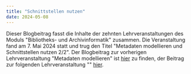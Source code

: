 ```yaml
---
title: "Schnittstellen nutzen"
date: 2024-05-08
---
```

Dieser Blogbeitrag fasst die Inhalte der zehnten Lehrveranstaltungen des Moduls "Bibliotheks- und Archivinformatik" zusammen. Die Veranstaltung fand am 7. Mai 2024 statt und trug den Titel "Metadaten modellieren und Schnittstellen nutzen 2/2".
Der Blogbeitrag zur vorherigen Lehrveranstaltung "Metadaten modellieren" ist [hier](https://anna-staub.github.io/lerntagebuch_bain/2024/03/12/metadaten_schnittstellen_1_openrefine.html) zu finden, der Beitrag zur folgenden Lehrveranstaltung "" [hier]().
